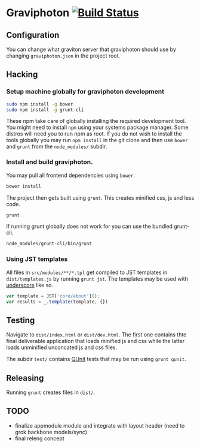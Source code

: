 # Graviphoton [![Build Status](https://travis-ci.org/graviphoton/ui-core.png?branch=master)](https://travis-ci.org/graviphoton/ui-core)

## Configuration

You can change what graviton server that graviphoton should use by changing ``graviphoton.json`` in the project root.

## Hacking

### Setup machine globally for graviphoton development

````bash
sudo npm install -g bower
sudo npm install -g grunt-cli
````

These npm take care of globally installing the required development tool.
You might need to install ````npm```` using your systems package manager. 
Some distros will need you to run npm as root. If you do not wish to 
install the tools globally you may run ````npm install```` in the git clone
and then use ````bower```` and ````grunt```` from the ````node_modules/````
subdir.

### Install and build graviphoton.

You may pull all frontend dependencies using ````bower````.

````bash
bower install
````

The project then gets built using ````grunt````. This creates minified css, js and less code.

````bash
grunt
````

If running grunt globally does not work for you can use the bundled grunt-cli.

````bash
node_modules/grunt-cli/bin/grunt
````

### Using JST templates

All files in ````src/modules/**/*.tpl```` get compiled to JST templates in ````dist/templates.js````
by running ````grunt jst````. The templates may be used with [underscore](http://underscorejs.org/) like so.

````javascript
var template = JST['core/about']();
var results = _.template(template, {})
````

## Testing

Navigate to ````dist/index.html```` or ````dist/dev.html````. The first one contains thte final
deliverable application that loads minified js and css while the latter loads unminified unconcated
js and css files.

The subdir ````test/```` contains [QUnit](http://qunitjs.com/) tests that may be run using ````grunt qunit````.

## Releasing

Running ````grunt```` creates files in ````dist/````.

## TODO

* finalize appmodule module and integrate with layout header (need to grok backbone models/sync)
* final releng concept
